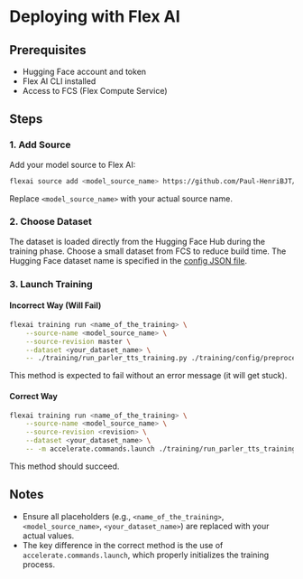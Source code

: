 # Deploying with Flex AI

## Prerequisites

- Hugging Face account and token
- Flex AI CLI installed
- Access to FCS (Flex Compute Service)

## Steps

### 1. Add Source

Add your model source to Flex AI:

```bash
flexai source add <model_source_name> https://github.com/Paul-HenriBJT/train-parler-tts.git
```

Replace `<model_source_name>` with your actual source name.

### 2. Choose Dataset

The dataset is loaded directly from the Hugging Face Hub during the training phase. Choose a small dataset from FCS to reduce build time. The Hugging Face dataset name is specified in the [config JSON file](./training/config/preprocess.json).

### 3. Launch Training

#### Incorrect Way (Will Fail)

```bash
flexai training run <name_of_the_training> \
    --source-name <model_source_name> \
    --source-revision master \
    --dataset <your_dataset_name> \
    -- ./training/run_parler_tts_training.py ./training/config/preprocess.json
```

This method is expected to fail without an error message (it will get stuck).

#### Correct Way

```bash
flexai training run <name_of_the_training> \
    --source-name <model_source_name> \
    --source-revision <revision> \
    --dataset <your_dataset_name> \
    -- -m accelerate.commands.launch ./training/run_parler_tts_training.py ./training/config/preprocess.json
```

This method should succeed.

## Notes

- Ensure all placeholders (e.g., `<name_of_the_training>`, `<model_source_name>`, `<your_dataset_name>`) are replaced with your actual values.
- The key difference in the correct method is the use of `accelerate.commands.launch`, which properly initializes the training process.
